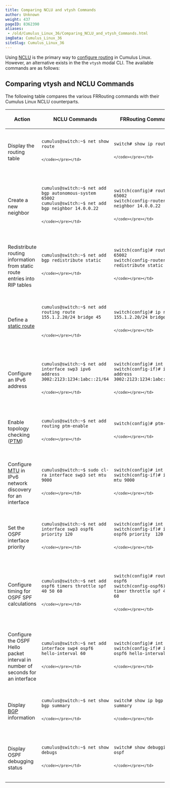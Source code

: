 ```yaml
---
title: Comparing NCLU and vtysh Commands
author: Unknown
weight: 437
pageID: 8362390
aliases:
 - /old/Cumulus_Linux_36/Comparing_NCLU_and_vtysh_Commands.html
imgData: Cumulus_Linux_36
siteSlug: Cumulus_Linux_36
---
```

Using
[NCLU](/old/Cumulus_Linux_36/Network_Command_Line_Utility_-_NCLU.html)
is the primary way to [configure
routing](/old/Cumulus_Linux_36/Configuring_FRRouting.html) in Cumulus
Linux. However, an alternative exists in the the `vtysh` modal CLI. The
available commands are as follows:

## Comparing vtysh and NCLU Commands

The following table compares the various FRRouting commands with their
Cumulus Linux NCLU counterparts.

<table>
<colgroup>
<col style="width: 33%" />
<col style="width: 33%" />
<col style="width: 33%" />
</colgroup>
<thead>
<tr class="header">
<th><p>Action</p></th>
<th><p>NCLU Commands</p></th>
<th><p>FRRouting Commands</p></th>
</tr>
</thead>
<tbody>
<tr class="odd">
<td><p>Display the routing table</p></td>
<td><pre><code>                   
cumulus@switch:~$ net show route
   
    </code></pre></td>
<td><pre><code>                   
switch# show ip route
   
    </code></pre></td>
</tr>
<tr class="even">
<td><p>Create a new neighbor</p></td>
<td><pre><code>                   
cumulus@switch:~$ net add bgp autonomous-system 65002
cumulus@switch:~$ net add bgp neighbor 14.0.0.22
   
    </code></pre></td>
<td><pre><code>                   
switch(config)# router bgp 65002
switch(config-router)# neighbor 14.0.0.22
   
    </code></pre></td>
</tr>
<tr class="odd">
<td><p>Redistribute routing information from static route entries into RIP tables</p></td>
<td><pre><code>                   
cumulus@switch:~$ net add bgp redistribute static
   
    </code></pre></td>
<td><pre><code>                   
switch(config)# router bgp 65002
switch(config-router)# redistribute static
   
    </code></pre></td>
</tr>
<tr class="even">
<td><p>Define a <a href="/old/Cumulus_Linux_36/Routing.html">static route</a></p></td>
<td><pre><code>                   
cumulus@switch:~$ net add routing route 155.1.2.20/24 bridge 45
 
   
    </code></pre></td>
<td><pre><code>                   
switch(config)# ip route 155.1.2.20/24 bridge 45
   
    </code></pre></td>
</tr>
<tr class="odd">
<td><p>Configure an IPv6 address</p></td>
<td><pre><code>                   
cumulus@switch:~$ net add interface swp3 ipv6 address 3002:2123:1234:1abc::21/64
   
    </code></pre></td>
<td><pre><code>                   
switch(config)# int swp3
switch(config-if)# ipv6 address 3002:2123:1234:1abc::21/64
   
    </code></pre></td>
</tr>
<tr class="even">
<td><p>Enable topology checking (<a href="/old/Cumulus_Linux_36/Prescriptive_Topology_Manager_-_PTM.html">PTM</a>)</p></td>
<td><pre><code>                   
cumulus@switch:~$ net add routing ptm-enable
   
    </code></pre></td>
<td><pre><code>                   
switch(config)# ptm-enable
   
    </code></pre></td>
</tr>
<tr class="odd">
<td><p>Configure <a href="/old/Cumulus_Linux_36/Switch_Port_Attributes.html#src-8362492_SwitchPortAttributes-mtu">MTU</a> in IPv6 network discovery for an interface</p></td>
<td><pre><code>                   
cumulus@switch:~$ sudo cl-ra interface swp3 set mtu 9000
   
    </code></pre></td>
<td><pre><code>                   
switch(config)# int swp3
switch(config-if)# ipv6 nd mtu 9000
   
    </code></pre></td>
</tr>
<tr class="even">
<td><p>Set the OSPF interface priority</p></td>
<td><pre><code>                   
cumulus@switch:~$ net add interface swp3 ospf6 priority 120
   
    </code></pre></td>
<td><pre><code>                   
switch(config)# int swp3
switch(config-if)# ip ospf6 priority  120
   
    </code></pre></td>
</tr>
<tr class="odd">
<td><p>Configure timing for OSPF SPF calculations</p></td>
<td><pre><code>                   
cumulus@switch:~$ net add ospf6 timers throttle spf 40 50 60
   
    </code></pre></td>
<td><pre><code>                   
switch(config)# router ospf6
switch(config-ospf6)# timer throttle spf 40 50 60
   
    </code></pre></td>
</tr>
<tr class="even">
<td><p>Configure the OSPF Hello packet interval in number of seconds for an interface</p></td>
<td><pre><code>                   
cumulus@switch:~$ net add interface swp4 ospf6 hello-interval 60
   
    </code></pre></td>
<td><pre><code>                   
switch(config)# int swp4
switch(config-if)# ipv6 ospf6 hello-interval  60 
   
    </code></pre></td>
</tr>
<tr class="odd">
<td><p>Display <a href="/old/Cumulus_Linux_36/Border_Gateway_Protocol_-_BGP.html">BGP</a> information</p></td>
<td><pre><code>                   
cumulus@switch:~$ net show bgp summary
   
    </code></pre></td>
<td><pre><code>                   
switch# show ip bgp summary
   
    </code></pre></td>
</tr>
<tr class="even">
<td><p>Display OSPF debugging status</p></td>
<td><pre><code>                   
cumulus@switch:~$ net show debugs
   
    </code></pre></td>
<td><pre><code>                   
switch# show debugging ospf
   
    </code></pre></td>
</tr>
</tbody>
</table>
